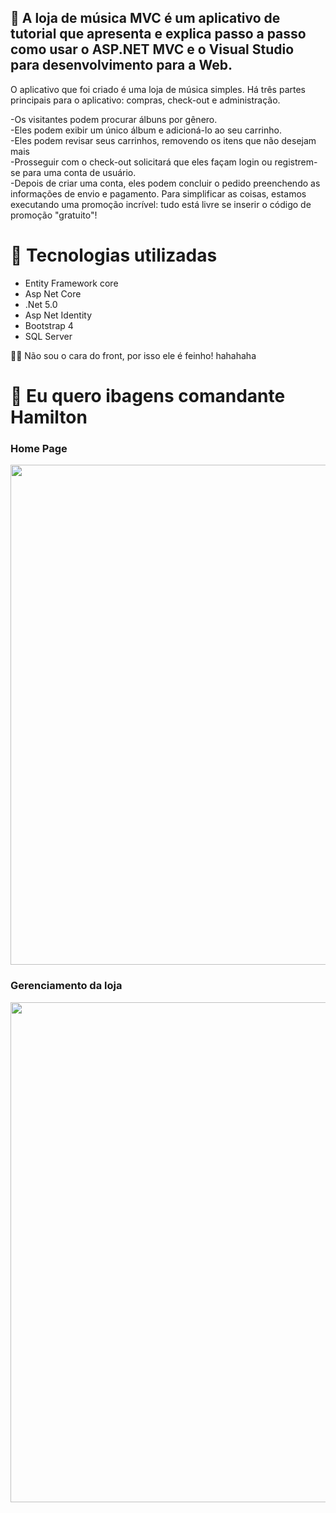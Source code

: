 ## 🎵 A loja de música MVC é um aplicativo de tutorial que apresenta e explica passo a passo como usar o ASP.NET MVC e o Visual Studio para desenvolvimento para a Web.

O aplicativo que foi criado é uma loja de música simples. Há três partes principais para o aplicativo: compras, check-out e administração.

-Os visitantes podem procurar álbuns por gênero.<br/>
-Eles podem exibir um único álbum e adicioná-lo ao seu carrinho.<br/>
-Eles podem revisar seus carrinhos, removendo os itens que não desejam mais<br/>
-Prosseguir com o check-out solicitará que eles façam login ou registrem-se para uma conta de usuário.<br/>
-Depois de criar uma conta, eles podem concluir o pedido preenchendo as informações de envio e pagamento. Para simplificar as coisas, estamos executando uma promoção incrível: tudo está livre se inserir o código de promoção "gratuito"!<br/>

# 🚀 Tecnologias utilizadas
- Entity Framework core<br/>
- Asp Net Core<br/>
- .Net 5.0
- Asp Net Identity
- Bootstrap 4
- SQL Server

<span>👨‍💻 Não sou o cara do front, por isso ele é feinho! hahahaha<span/>
  
  
  
  
# 📸 Eu quero ibagens comandante Hamilton

### Home Page

<img src="https://user-images.githubusercontent.com/52106304/106388569-dfd24400-63bd-11eb-8858-02c619cf3514.png" width="800">

### Gerenciamento da loja

<img src="https://user-images.githubusercontent.com/52106304/106388714-91717500-63be-11eb-9505-d432323ea4a5.png" width="800">
